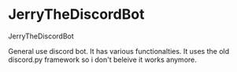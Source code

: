 # JerryTheDiscordBot
JerryTheDiscordBot


General use discord bot. It has various functionalties. It uses the old discord.py framework so i don't beleive it works anymore.

